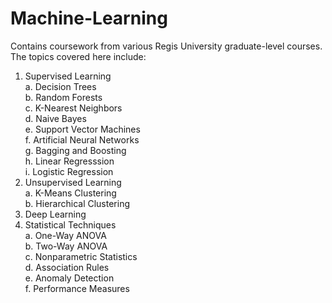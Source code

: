 # Machine-Learning

Contains coursework from various Regis University graduate-level courses. The topics covered here include:

1. Supervised Learning  
    a. Decision Trees  
    b. Random Forests  
    c. K-Nearest Neighbors  
    d. Naive Bayes  
    e. Support Vector Machines  
    f. Artificial Neural Networks  
    g. Bagging and Boosting   
    h. Linear Regresssion  
    i. Logistic Regression  
3. Unsupervised Learning  
    a. K-Means Clustering  
    b. Hierarchical Clustering  
5. Deep Learning
6. Statistical Techniques  
    a. One-Way ANOVA  
    b. Two-Way ANOVA  
    c. Nonparametric Statistics  
    d. Association Rules  
    e. Anomaly Detection  
    f. Performance Measures  
